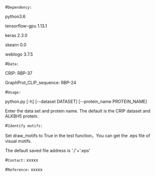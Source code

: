 #`Dependency:`

python3.6

tensorflow-gpu 1.13.1

keras 2.3.0

skearn 0.0

weblogo 3.7.5


#`Data:`

CRIP: RBP-37

GraphProt_CLIP_sequence: RBP-24


#`Usage:`

python.py [-h] [--dataset DATASET] [--protein_name PROTEIN_NAME]

Enter the data set and protein name. The default is the CRIP dataset and ALKBH5 protein.



#`Identify motifs:`

Set draw_motifs to True in the test function，You can get the .eps file of visual motifs.

The default saved file address is './'+'.eps'



#`Contact:`
xxxxx

#`Reference:`
xxxxx


